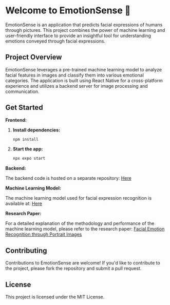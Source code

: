 # Welcome to EmotionSense 👋

EmotionSense is an application that predicts facial expressions of humans through pictures. This project combines the power of machine learning and user-friendly interface to provide an insightful tool for understanding emotions conveyed through facial expressions.

## Project Overview

EmotionSense leverages a pre-trained machine learning model to analyze facial features in images and classify them into various emotional categories. The application is built using React Native for a cross-platform experience and utilizes a backend server for image processing and communication.

## Get Started

**Frontend:**

1. **Install dependencies:**

    ```bash
    npm install
    ```

2. **Start the app:**

    ```bash
    npx expo start
    ```

**Backend:**

The backend code is hosted on a separate repository: [Here](https://github.com/sloweyyy/EmotionSenseBackend)

**Machine Learning Model:**

The machine learning model used for facial expression recognition is available at: [Here](https://github.com/sloweyyy/Facial-expression-recognition-through-Portrait-Images)

**Research Paper:**

For a detailed explanation of the methodology and performance of the machine learning model, please refer to the research paper: [Facial Emotion Recognition through Portrait Images](https://www.researchgate.net/publication/380533775_Facial_Expression_Recognition_using_Traditional_Machine_Learning_Models)

## Contributing

Contributions to EmotionSense are welcome! If you'd like to contribute to the project, please fork the repository and submit a pull request.

## License

This project is licensed under the MIT License.
